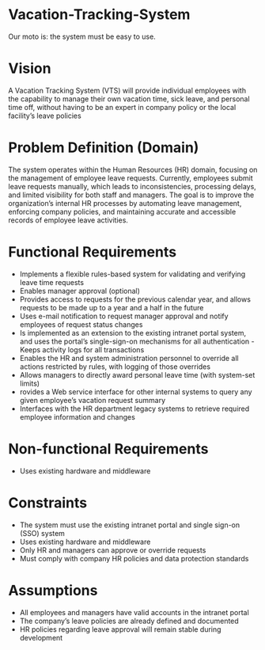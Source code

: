 # Vacation-Tracking-System
Our moto is: the system must be easy to use.

# Vision
A Vacation Tracking System (VTS) will provide individual employees with the
capability to manage their own vacation time, sick leave, and personal time off,
without having to be an expert in company policy or the local facility’s leave
policies

# Problem Definition (Domain)
The system operates within the Human Resources (HR) domain, focusing on the management of employee leave requests.
Currently, employees submit leave requests manually, which leads to inconsistencies, processing delays, and limited visibility for both staff and managers.
The goal is to improve the organization’s internal HR processes by automating leave management, enforcing company policies, and maintaining accurate and accessible records of employee leave activities.

# Functional Requirements 
- Implements a flexible rules-based system for validating and verifying leave time requests
- Enables manager approval (optional)
- Provides access to requests for the previous calendar year, and allows requests to be made up to a year and a half in the future
- Uses e-mail notification to request manager approval and notify employees of request status changes
- Is implemented as an extension to the existing intranet portal system, and uses the portal’s single-sign-on mechanisms for all authentication - Keeps activity logs for all transactions
- Enables the HR and system administration personnel to override all actions restricted by rules, with logging of those overrides
- Allows managers to directly award personal leave time (with system-set limits)
- rovides a Web service interface for other internal systems to query any given employee’s vacation request summary
- Interfaces with the HR department legacy systems to retrieve required employee information and changes

# Non-functional Requirements 
- Uses existing hardware and middleware

# Constraints
- The system must use the existing intranet portal and single sign-on (SSO) system
- Uses existing hardware and middleware
- Only HR and managers can approve or override requests
- Must comply with company HR policies and data protection standards

# Assumptions
- All employees and managers have valid accounts in the intranet portal
- The company’s leave policies are already defined and documented
- HR policies regarding leave approval will remain stable during development
